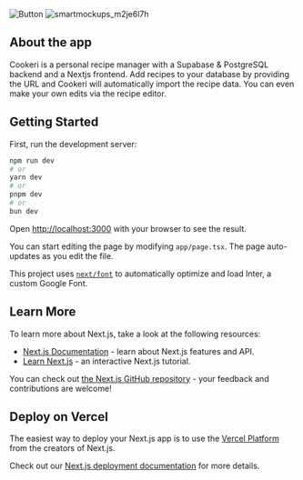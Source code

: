 ![Button](https://github.com/user-attachments/assets/5d670962-2b6c-49a7-a9f5-a44643bde893)
![smartmockups_m2je6l7h](https://github.com/user-attachments/assets/cb4b366e-9238-4033-a110-2364100adccc)



## **About the app**

Cookeri is a personal recipe manager with a Supabase & PostgreSQL backend and a Nextjs frontend. Add recipes to your database by providing the URL and Cookeri will automatically import the recipe data. You can even make your own edits via the recipe editor. 

## Getting Started

First, run the development server:

```bash
npm run dev
# or
yarn dev
# or
pnpm dev
# or
bun dev
```

Open [http://localhost:3000](http://localhost:3000) with your browser to see the result.

You can start editing the page by modifying `app/page.tsx`. The page auto-updates as you edit the file.

This project uses [`next/font`](https://nextjs.org/docs/basic-features/font-optimization) to automatically optimize and load Inter, a custom Google Font.

## Learn More

To learn more about Next.js, take a look at the following resources:

- [Next.js Documentation](https://nextjs.org/docs) - learn about Next.js features and API.
- [Learn Next.js](https://nextjs.org/learn) - an interactive Next.js tutorial.

You can check out [the Next.js GitHub repository](https://github.com/vercel/next.js/) - your feedback and contributions are welcome!

## Deploy on Vercel

The easiest way to deploy your Next.js app is to use the [Vercel Platform](https://vercel.com/new?utm_medium=default-template&filter=next.js&utm_source=create-next-app&utm_campaign=create-next-app-readme) from the creators of Next.js.

Check out our [Next.js deployment documentation](https://nextjs.org/docs/deployment) for more details.
